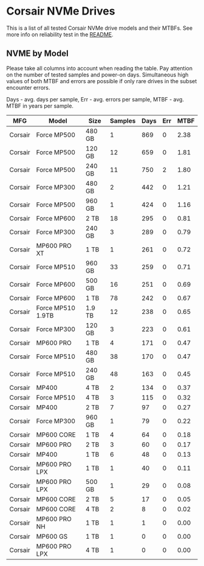 Corsair NVMe Drives
===================

This is a list of all tested Corsair NVMe drive models and their MTBFs. See more
info on reliability test in the [README](https://github.com/linuxhw/SMART).

NVME by Model
------------

Please take all columns into account when reading the table. Pay attention on the
number of tested samples and power-on days. Simultaneous high values of both MTBF
and errors are possible if only rare drives in the subset encounter errors.

Days - avg. days per sample,
Err  - avg. errors per sample,
MTBF - avg. MTBF in years per sample.

| MFG       | Model              | Size   | Samples | Days  | Err   | MTBF |
|-----------|--------------------|--------|---------|-------|-------|------|
| Corsair   | Force MP500        | 480 GB | 1       | 869   | 0     | 2.38   |
| Corsair   | Force MP500        | 120 GB | 12      | 659   | 0     | 1.81   |
| Corsair   | Force MP500        | 240 GB | 11      | 750   | 2     | 1.80   |
| Corsair   | Force MP300        | 480 GB | 2       | 442   | 0     | 1.21   |
| Corsair   | Force MP500        | 960 GB | 1       | 424   | 0     | 1.16   |
| Corsair   | Force MP600        | 2 TB   | 18      | 295   | 0     | 0.81   |
| Corsair   | Force MP300        | 240 GB | 3       | 289   | 0     | 0.79   |
| Corsair   | MP600 PRO XT       | 1 TB   | 1       | 261   | 0     | 0.72   |
| Corsair   | Force MP510        | 960 GB | 33      | 259   | 0     | 0.71   |
| Corsair   | Force MP600        | 500 GB | 16      | 251   | 0     | 0.69   |
| Corsair   | Force MP600        | 1 TB   | 78      | 242   | 0     | 0.67   |
| Corsair   | Force MP510 1.9TB  | 1.9 TB | 12      | 238   | 0     | 0.65   |
| Corsair   | Force MP300        | 120 GB | 3       | 223   | 0     | 0.61   |
| Corsair   | MP600 PRO          | 1 TB   | 4       | 171   | 0     | 0.47   |
| Corsair   | Force MP510        | 480 GB | 38      | 170   | 0     | 0.47   |
| Corsair   | Force MP510        | 240 GB | 48      | 163   | 0     | 0.45   |
| Corsair   | MP400              | 4 TB   | 2       | 134   | 0     | 0.37   |
| Corsair   | Force MP510        | 4 TB   | 3       | 115   | 0     | 0.32   |
| Corsair   | MP400              | 2 TB   | 7       | 97    | 0     | 0.27   |
| Corsair   | Force MP300        | 960 GB | 1       | 79    | 0     | 0.22   |
| Corsair   | MP600 CORE         | 1 TB   | 4       | 64    | 0     | 0.18   |
| Corsair   | MP600 PRO          | 2 TB   | 3       | 60    | 0     | 0.17   |
| Corsair   | MP400              | 1 TB   | 6       | 48    | 0     | 0.13   |
| Corsair   | MP600 PRO LPX      | 1 TB   | 1       | 40    | 0     | 0.11   |
| Corsair   | MP600 PRO LPX      | 500 GB | 1       | 29    | 0     | 0.08   |
| Corsair   | MP600 CORE         | 2 TB   | 5       | 17    | 0     | 0.05   |
| Corsair   | MP600 CORE         | 4 TB   | 2       | 8     | 0     | 0.02   |
| Corsair   | MP600 PRO NH       | 1 TB   | 1       | 1     | 0     | 0.00   |
| Corsair   | MP600 GS           | 1 TB   | 1       | 0     | 0     | 0.00   |
| Corsair   | MP600 PRO LPX      | 4 TB   | 1       | 0     | 0     | 0.00   |
